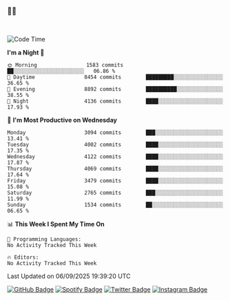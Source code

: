 ### 🤙🍺

<!-- <a href="https://github-readme-stats.vercel.app/api?username=hzak2xx&count_private=true&show_icons=true&theme=dracula">
  <img align="center" src="https://github-readme-stats.vercel.app/api?username=hzak2xx&count_private=true&show_icons=true&theme=dracula" />
</a>
</br> -->
</br>

<!--START_SECTION:waka-->
![Code Time](http://img.shields.io/badge/Code%20Time-4%2C209%20hrs%2040%20mins-blue)

**I'm a Night 🦉** 

```text
🌞 Morning                1583 commits        ██░░░░░░░░░░░░░░░░░░░░░░░   06.86 % 
🌆 Daytime                8454 commits        █████████░░░░░░░░░░░░░░░░   36.65 % 
🌃 Evening                8892 commits        ██████████░░░░░░░░░░░░░░░   38.55 % 
🌙 Night                  4136 commits        ████░░░░░░░░░░░░░░░░░░░░░   17.93 % 
```
📅 **I'm Most Productive on Wednesday** 

```text
Monday                   3094 commits        ███░░░░░░░░░░░░░░░░░░░░░░   13.41 % 
Tuesday                  4002 commits        ████░░░░░░░░░░░░░░░░░░░░░   17.35 % 
Wednesday                4122 commits        ████░░░░░░░░░░░░░░░░░░░░░   17.87 % 
Thursday                 4069 commits        ████░░░░░░░░░░░░░░░░░░░░░   17.64 % 
Friday                   3479 commits        ████░░░░░░░░░░░░░░░░░░░░░   15.08 % 
Saturday                 2765 commits        ███░░░░░░░░░░░░░░░░░░░░░░   11.99 % 
Sunday                   1534 commits        ██░░░░░░░░░░░░░░░░░░░░░░░   06.65 % 
```


📊 **This Week I Spent My Time On** 

```text
💬 Programming Languages: 
No Activity Tracked This Week

🔥 Editors: 
No Activity Tracked This Week
```


 Last Updated on 06/09/2025 19:39:20 UTC
<!--END_SECTION:waka-->

[![GitHub Badge](https://img.shields.io/badge/GitHub-100000?style=for-the-badge&logo=github&logoColor=white)](https://github.com/hzak2xx)
[![Spotify Badge](https://img.shields.io/badge/Spotify-1ED760?&style=for-the-badge&logo=spotify&logoColor=white)](https://open.spotify.com/user/uf90s6sbbh75a1mt44clkhkvf)
[![Twitter Badge](https://img.shields.io/badge/Twitter-1DA1F2?style=for-the-badge&logo=twitter&logoColor=white)](https://twitter.com/hzak2xx)
[![Instagram Badge](https://img.shields.io/badge/Instagram-E4405F?style=for-the-badge&logo=instagram&logoColor=white)](https://www.instagram.com/hzak2xx/)
